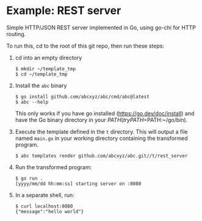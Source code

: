 # Example: REST server

Simple HTTP/JSON REST server implemented in Go, using go-chi for HTTP routing.

To run this, cd to the root of this git repo, then run these steps:

1. cd into an empty directory

    ```shell
    $ mkdir ~/template_tmp
    $ cd ~/template_tmp
    ```

1. Install the `abc` binary

    ```shell
    $ go install github.com/abcxyz/abc/cmd/abc@latest
    $ abc --help
    ```

    This only works if you have go installed (https://go.dev/doc/install) and have the Go binary directory in your $PATH (try PATH=$PATH:~/go/bin).

1. Execute the template defined in the `t` directory.
This will output a file named `main.go` in your working directory containing
the transformed program.

    ```shell
    $ abc templates render github.com/abcxyz/abc.git//t/rest_server
    ```

1. Run the transformed program:

    ```shell
    $ go run .
    [yyyy/mm/dd hh:mm:ss] starting server on :8080
    ```

1. In a separate shell, run:

    ```shell
    $ curl localhost:8080
    {"message":"hello world"}
    ```